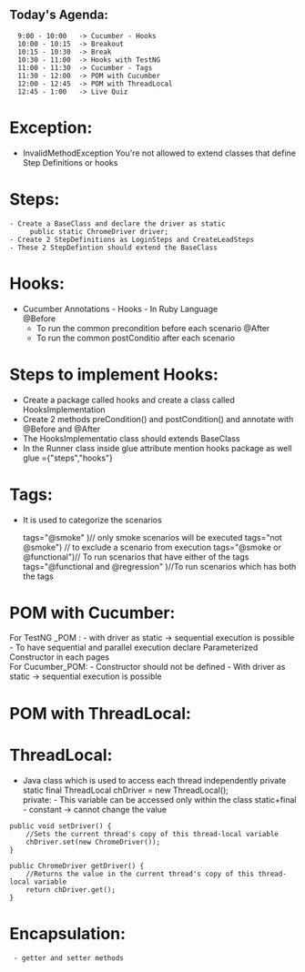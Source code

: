 ## Today's Agenda:
      9:00 - 10:00   -> Cucumber - Hooks
      10:00 - 10:15  -> Breakout
      10:15 - 10:30  -> Break
      10:30 - 11:00  -> Hooks with TestNG
      11:00 - 11:30  -> Cucumber - Tags
      11:30 - 12:00  -> POM with Cucumber
      12:00 - 12:45  -> POM with ThreadLocal
      12:45 - 1:00   -> Live Quiz 

# Exception:
   - InvalidMethodException
       You're not allowed to extend classes that define Step Definitions or hooks

# Steps:
    - Create a BaseClass and declare the driver as static
         public static ChromeDriver driver;
    - Create 2 StepDefinitions as LoginSteps and CreateLeadSteps
    - These 2 StepDefintion should extend the BaseClass  

# Hooks:
   - Cucumber Annotations - Hooks - In Ruby Language     
    @Before
      - To run the common precondition before each scenario
    @After 
      - To run the common postConditio after each scenario


# Steps to implement Hooks:
   - Create a package called hooks and create a class called HooksImplementation
   - Create 2 methods preCondition() and postCondition() and annotate with @Before and @After 
   - The HooksImplementatio class should extends BaseClass
   - In the Runner class inside glue attribute mention hooks package as well
        glue ={"steps","hooks"}


# Tags:
   - It is used to categorize the scenarios

     tags="@smoke"   )// only smoke scenarios will be executed
     tags="not @smoke") // to exclude a scenario from execution
     tags="@smoke or @functional")// To run scenarios that have either of the tags
     tags="@functional and @regression" )//To run scenarios which has both the tags

# POM with Cucumber:
   For TestNG _POM :
     - with driver as static -> sequential execution is possible
     - To have sequential and parallel execution declare Parameterized Constructor in each pages  
   For Cucumber_POM:
      - Constructor should not be defined 
      - With driver as static -> sequential execution is possible 

# POM with ThreadLocal:
# ThreadLocal:
   - Java class which is used to access each thread independently
   private static final ThreadLocal<ChromeDriver> chDriver = new ThreadLocal<ChromeDriver>();     
 private:
    - This variable can be accessed only within the class
 static+final
    - constant -> cannot change the value

    
	public void setDriver() {
        //Sets the current thread's copy of this thread-local variable
		chDriver.set(new ChromeDriver());
	}
	
	public ChromeDriver getDriver() {
        //Returns the value in the current thread's copy of this thread-local variable
		return chDriver.get();
	}

 # Encapsulation:
     - getter and setter methods   
          